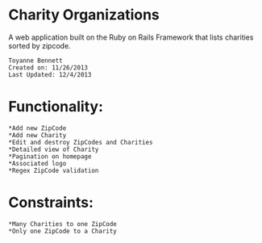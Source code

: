 Charity Organizations
======
A web application built on the Ruby on Rails Framework that lists charities sorted by zipcode.

	Toyanne Bennett
	Created on: 11/26/2013
	Last Updated: 12/4/2013

Functionality:
====
	*Add new ZipCode
	*Add new Charity
	*Edit and destroy ZipCodes and Charities
	*Detailed view of Charity
	*Pagination on homepage
	*Associated logo
	*Regex ZipCode validation 
	
Constraints:
====
	*Many Charities to one ZipCode
	*Only one ZipCode to a Charity


